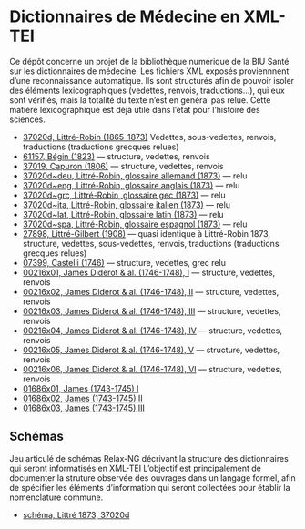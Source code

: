 # Dictionnaires de Médecine en XML-TEI

Ce dépôt concerne un projet de la bibliothèque numérique de la BIU Santé sur les dictionnaires de médecine. Les fichiers XML exposés proviennnent d’une reconnaissance automatique. Ils sont structurés afin de pouvoir isoler des éléments lexicographiques (vedettes, renvois, traductions…), qui eux sont vérifiés, mais la totalité du texte n’est en général pas relue. Cette matière lexicographique est déjà utile dans l’état pour l’histoire des sciences.

* [37020d, Littré-Robin (1865-1873)](https://biusante.github.io/medict_xml/xml/medict37020d.xml) Vedettes, sous-vedettes, renvois, traductions (traductions grecques relues)
* [61157, Bégin (1823)](https://biusante.github.io/medict_xml/xml/medict61157.xml) — structure, vedettes, renvois
* [37019, Capuron (1806)](https://biusante.github.io/medict_xml/xml/medict37019.xml) — structure, vedettes, renvois
* [37020d~deu, Littré-Robin, glossaire allemand (1873)](https://biusante.github.io/medict_xml/xml/medict37020d~deu.xml) — relu
* [37020d~eng, Littré-Robin, glossaire anglais (1873)](https://biusante.github.io/medict_xml/xml/medict37020d~eng.xml) — relu
* [37020d~grc, Littré-Robin, glossaire gec (1873)](https://biusante.github.io/medict_xml/xml/medict37020d~grc.xml) — relu
* [37020d~ita, Littré-Robin, glossaire italien (1873)](https://biusante.github.io/medict_xml/xml/medict37020d~ita.xml) — relu
* [37020d~lat, Littré-Robin, glossaire latin (1873)](https://biusante.github.io/medict_xml/xml/medict37020d~lat.xml) — relu 
* [37020d~spa, Littré-Robin, glossaire espagnol (1873)](https://biusante.github.io/medict_xml/xml/medict37020d~spa.xml) — relu
* [27898, Littré-Gilbert (1908)](https://biusante.github.io/medict_xml/xml/medict27898.xml) — quasi identique à Littré-Robin 1873, structure, vedettes, sous-vedettes, renvois, traductions (traductions grecques relues)
* [07399, Castelli (1746)](https://biusante.github.io/medict_xml/xml/medict07399.xml) — structure, vedettes, grec relu
* [00216x01, James Diderot & al. (1746-1748), I](https://biusante.github.io/medict_xml/xml/medict00216x01.xml) — structure, vedettes, renvois
* [00216x02, James Diderot & al. (1746-1748), II](https://biusante.github.io/medict_xml/xml/medict00216x02.xml) — structure, vedettes, renvois
* [00216x03, James Diderot & al. (1746-1748), III](https://biusante.github.io/medict_xml/xml/medict00216x03.xml) — structure, vedettes, renvois
* [00216x04, James Diderot & al. (1746-1748), IV](https://biusante.github.io/medict_xml/xml/medict00216x04.xml) — structure, vedettes, renvois
* [00216x05, James Diderot & al. (1746-1748), V](https://biusante.github.io/medict_xml/xml/medict00216x05.xml) — structure, vedettes, renvois
* [00216x06, James Diderot & al. (1746-1748), VI](https://biusante.github.io/medict_xml/xml/medict00216x06.xml) — structure, vedettes, renvois
* [01686x01, James (1743-1745) I](https://biusante.github.io/medict_xml/xml/medict01686x01.xml)
* [01686x02, James (1743-1745) II](https://biusante.github.io/medict_xml/xml/medict01686x02.xml) 
* [01686x03, James (1743-1745) III](https://biusante.github.io/medict_xml/xml/medict01686x03.xml) 


## Schémas

Jeu articulé de schémas Relax-NG décrivant la structure des dictionnaires qui seront informatisés en XML-TEI L’objectif est principalement de documenter la struture observée des ouvrages dans un langage formel, afin de spécifier les éléments d’information qui seront collectées pour établir la nomenclature commune.

* [schéma, Littré 1873, 37020d](https://biusante.github.io/medict/schema/medict37020d.html)
